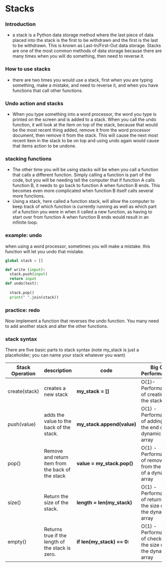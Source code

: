 # Stacks
### Introduction
- a stack is a Python data storage method where the last piece of data placed into the 
stack is the first to be withdrawn and the first is the last to be withdrawn. This is known as 
Last-In/First-Out data storage. Stacks are one of the most common methods of data storage because
there are many times when you will do something, then need to reverse it.
### How to use stacks
- there are two times you would use a stack, first when you are typing something, make a mistake, and need to reverse it, and when you have functions that call other functions.

### Undo action and stacks
- When you type something into a word processor, the word you type is printed on the screen and is added to a stack. When you call the undo function, it will look at the item on top of the stack, because that would be the most recent thing added, remove it from the word processor document, then remove it from the stack. This will cause the next most recent item in the stack to be on top and using undo again would cause that items action to be undone.

### stacking functions
-	The other time you will be using stacks will be when you call a function that calls a different function. Simply calling a function is part of the code, but you will be needing tell the computer that if function A calls function B, it needs to go back to function A when function B ends. This becomes even more complicated when function B itself calls several more functions.
-	Using a stack, here called a function stack, will allow the computer to keep track of which function is currently running as well as which part of a function you were in when it called a new function, as having to start over from function A when function B ends would result in an infinite loop.

### example: undo
when using a word processor, sometimes you will make a mistake. this function will let you undo that mistake. 
```  python
global stack = []

def write (input):
  stack.push(input)
  return input
def undo(text):
  
  stack.pop()
  print(" ".join(stack))
```
### practice: redo
Now implement a function that reverses the undo function. You many need to add another stack and alter the other functions.

### stack syntax
There are five basic parts to stack syntax
(note my_stack is just a placeholder; you can name your stack whatever you want)

Stack Operation|  description  | code                 | Big O Performance
---------------|---------------|----------------------|----------------
create(stack) |creates a new stack| **my_stack = []**|O(1)- Performance of creating the stack|
push(value)|adds the value to the back of the stack. |**my_stack.append(value)**|O(1) - Performance of adding to the end of a dynamic array|
pop()| Remove and return item from the back of the stack| **value = my_stack.pop()**|O(1) - Performance of removing from the end of a dynamic array|
size()| Return the size of the stack.| **length = len(my_stack)**| O(1) - Performance of returning the size of the dynamic array|
empty()| Returns true if the length of the stack is zero.| **if len(my_stack) == 0:**| O(1) - Performance of checking the size of the dynamic array|























